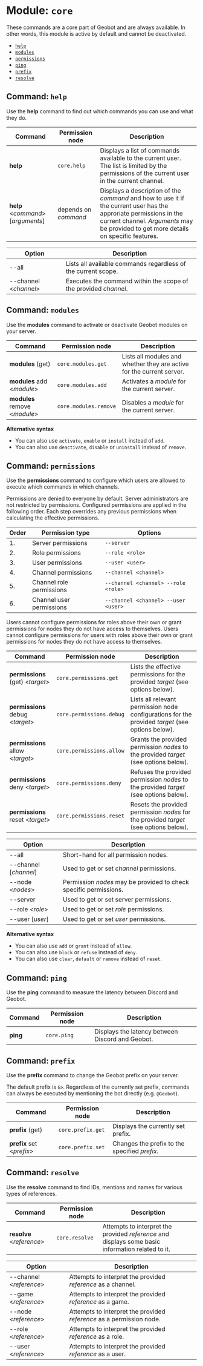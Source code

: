 # Module: `core`

These commands are a core part of Geobot and are always available.
In other words, this module is active by default and cannot be deactivated.

* [`help`](#command-help)
* [`modules`](#command-modules)
* [`permissions`](#command-permissions)
* [`ping`](#command-ping)
* [`prefix`](#command-prefix)
* [`resolve`](#command-resolve)

## Command: `help`

Use the **help** command to find out which commands you can use and what they do.

Command                                | Permission node      | Description
---------------------------------------|----------------------|------------
**help**                               | `core.help`          | Displays a list of commands available to the current user. The list is limited by the permissions of the current user in the current channel.
**help** \<*command*\> \[*arguments*\] | depends on *command* | Displays a description of the *command* and how to use it if the current user has the approriate permissions in the current channel. *Arguments* may be provided to get more details on specific features.

Option                  | Description
------------------------|------------
--all                   | Lists all available commands regardless of the current scope.
--channel \<*channel*\> | Executes the command within the scope of the provided *channel*.

## Command: `modules`

Use the **modules** command to activate or deactivate Geobot modules on your server.

Command                         | Permission node       | Description
--------------------------------|-----------------------|------------
**modules** (get)               | `core.modules.get`    | Lists all modules and whether they are active for the current server.
**modules** add \<*module*\>    | `core.modules.add`    | Activates a *module* for the current server.
**modules** remove \<*module*\> | `core.modules.remove` | Disables a *module* for the current server.

**Alternative syntax**
* You can also use `activate`, `enable` or `install` instead of `add`.
* You can also use `deactivate`, `disable` or `uninstall` instead of `remove`.

## Command: `permissions`

Use the **permissions** command to configure which users are allowed to execute which commands in which channels.

Permissions are denied to everyone by default.
Server administrators are not restricted by permissions.
Configured permissions are applied in the following order.
Each step overrides any previous permissions when calculating the effective permissions.

Order | Permission type          | Options
------|--------------------------|--------
1.    | Server permissions       | `--server`
2.    | Role permissions         | `--role <role>`
3.    | User permissions         | `--user <user>`
4.    | Channel permissions      | `--channel <channel>`
5.    | Channel role permissions | `--channel <channel> --role <role>`
6.    | Channel user permissions | `--channel <channel> --user <user>`

Users cannot configure permissions for roles above their own or grant permissions for nodes they do not have access to themselves.
Users cannot configure permissions for users with roles above their own or grant permissions for nodes they do not have access to themselves.

Command                            | Permission node          | Description
-----------------------------------|--------------------------|------------
**permissions** (get) \<*target*\> | `core.permissions.get`   | Lists the effective permissions for the provided *target* (see options below). 
**permissions** debug \<*target*\> | `core.permissions.debug` | Lists all relevant permission node configurations for the provided *target* (see options below).
**permissions** allow \<*target*\> | `core.permissions.allow` | Grants the provided permission *nodes* to the provided *target* (see options below).
**permissions** deny \<*target*\>  | `core.permissions.deny`  | Refuses the provided permission *nodes* to the provided *target* (see options below).
**permissions** reset \<*target*\> | `core.permissions.reset` | Resets the provided permission *nodes* for the provided *target* (see options below).

Option                  | Description
------------------------|------------
--all                   | Short-hand for all permission nodes.
--channel \[*channel*\] | Used to get or set *channel* permissions.
--node \<*nodes*\>      | Permission *nodes* may be provided to check specific permissions.
--server                | Used to get or set server permissions.
--role \<*role*\>       | Used to get or set *role* permissions.
--user \[*user*\]       | Used to get or set *user* permissions.

**Alternative syntax**
* You can also use `add` or `grant` instead of `allow`.
* You can also use `block` or `refuse` instead of `deny`.
* You can also use `clear`, `default` or `remove` instead of `reset`.

## Command: `ping`

Use the **ping** command to measure the latency between Discord and Geobot.

Command  | Permission node | Description
---------|-----------------|------------
**ping** | `core.ping`     | Displays the latency between Discord and Geobot.

## Command: `prefix`

Use the **prefix** command to change the Geobot prefix on your server.

The default prefix is `G>`.
Regardless of the currently set prefix, commands can always be executed by mentioning the bot directly (e.g. `@Geobot`).

Command                     | Permission node   | Description
----------------------------|-------------------|------------
**prefix** (get)            | `core.prefix.get` | Displays the currently set prefix.
**prefix** set \<*prefix*\> | `core.prefix.set` | Changes the prefix to the specified *prefix*.

## Command: `resolve`

Use the **resolve** command to find IDs, mentions and names for various types of references.

Command                     | Permission node | Description
----------------------------|-----------------|------------
**resolve** \<*reference*\> | `core.resolve`  | Attempts to interpret the provided *reference* and displays some basic information related to it.

Option                    | Description
--------------------------|------------
--channel \<*reference*\> | Attempts to interpret the provided *reference* as a channel.
--game \<*reference*\>    | Attempts to interpret the provided *reference* as a game.
--node \<*reference*\>    | Attempts to interpret the provided *reference* as a permission node.
--role \<*reference*\>    | Attempts to interpret the provided *reference* as a role.
--user \<*reference*\>    | Attempts to interpret the provided *reference* as a user.
